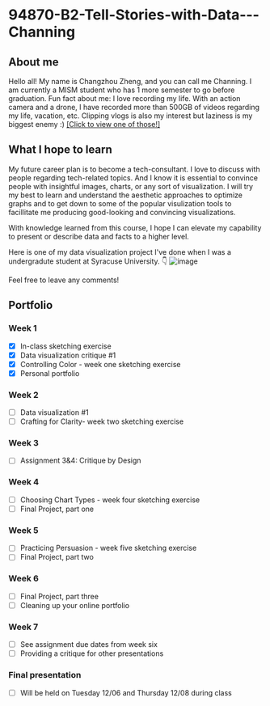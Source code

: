# 94870-B2-Tell-Stories-with-Data---Channing
## About me
Hello all! My name is Changzhou Zheng, and you can call me Channing. I am currently a MISM student who has 1 more semester to go before graduation. Fun fact about me: I love recording my life. With an action camera and a drone, I have recorded more than 500GB of videos regarding  my life, vacation, etc.  Clipping vlogs is also my interest but laziness is my biggest enemy :)
[[Click to view one of those!]](https://www.bilibili.com/video/BV1Ve4y12782/?share_source=copy_web&vd_source=7daa07c7d33adcb118ebc0eb4c0a4079)

## What I hope to learn
My future career plan is to become a tech-consultant. I love to discuss with people regarding tech-related topics. And I know it is essential to convince people with insightful images, charts, or any sort of visualization. I will try my best to learn and understand the aesthetic approaches to optimize graphs and to get down to some of the popular visulization tools to facillitate me producing good-looking and convincing visualizations.

With knowledge learned from this course, I hope I can elevate my capability to present or describe data and facts to a higher level.

Here is one of my data visualization project I've done when I was a undergradute student at Syracuse University. 👇 
![image](https://user-images.githubusercontent.com/102596125/199372134-248edcfb-cb8b-4da4-8564-6850e4aa9568.png)

Feel free to leave any comments!

## Portfolio
### Week 1
- [x] In-class sketching exercise
- [x] Data visualization critique #1
- [x] Controlling Color - week one sketching exercise
- [x] Personal portfolio

### Week 2
- [ ] Data visualization #1
- [ ] Crafting for Clarity- week two sketching exercise

### Week 3
- [ ] Assignment 3&4: Critique by Design

### Week 4
- [ ] Choosing Chart Types - week four sketching exercise
- [ ] Final Project, part one

### Week 5
- [ ] Practicing Persuasion - week five sketching exercise
- [ ] Final Project, part two

### Week 6
- [ ] Final Project, part three
- [ ] Cleaning up your online portfolio

### Week 7
- [ ] See assignment due dates from week six
- [ ] Providing a critique for other presentations

### Final presentation
- [ ] Will be held on Tuesday 12/06 and Thursday 12/08 during class
